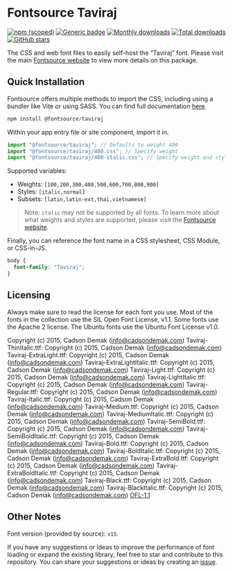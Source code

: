 # Fontsource Taviraj

[![npm (scoped)](https://img.shields.io/npm/v/@fontsource/taviraj?color=brightgreen)](https://www.npmjs.com/package/@fontsource/taviraj) [![Generic badge](https://img.shields.io/badge/fontsource-passing-brightgreen)](https://github.com/fontsource/fontsource) [![Monthly downloads](https://badgen.net/npm/dm/@fontsource/taviraj)](https://github.com/fontsource/fontsource) [![Total downloads](https://badgen.net/npm/dt/@fontsource/taviraj)](https://github.com/fontsource/fontsource) [![GitHub stars](https://img.shields.io/github/stars/fontsource/fontsource.svg?style=social&label=Star)](https://github.com/fontsource/fontsource/stargazers)

The CSS and web font files to easily self-host the “Taviraj” font. Please visit the main [Fontsource website](https://fontsource.org/fonts/taviraj) to view more details on this package.

## Quick Installation

Fontsource offers multiple methods to import the CSS, including using a bundler like Vite or using SASS. You can find full documentation [here](https://fontsource.org/docs/getting-started/introduction).

```javascript
npm install @fontsource/taviraj
```

Within your app entry file or site component, import it in.

```javascript
import "@fontsource/taviraj"; // Defaults to weight 400
import "@fontsource/taviraj/400.css"; // Specify weight
import "@fontsource/taviraj/400-italic.css"; // Specify weight and style
```

Supported variables:
- Weights: `[100,200,300,400,500,600,700,800,900]`
- Styles: `[italic,normal]`
- Subsets: `[latin,latin-ext,thai,vietnamese]`

> Note: `italic` may not be supported by all fonts. To learn more about what weights and styles are supported, please visit the [Fontsource website](https://fontsource.org/fonts/taviraj).

Finally, you can reference the font name in a CSS stylesheet, CSS Module, or CSS-in-JS.

```css
body {
  font-family: "Taviraj";
}
```

## Licensing
Always make sure to read the license for each font you use. Most of the fonts in the collection use the SIL Open Font License, v1.1. Some fonts use the Apache 2 license. The Ubuntu fonts use the Ubuntu Font License v1.0.

Copyright (c) 2015, Cadson Demak (info@cadsondemak.com) Taviraj-ThinItalic.ttf: Copyright (c) 2015, Cadson Demak (info@cadsondemak.com) Taviraj-ExtraLight.ttf: Copyright (c) 2015, Cadson Demak (info@cadsondemak.com) Taviraj-ExtraLightItalic.ttf: Copyright (c) 2015, Cadson Demak (info@cadsondemak.com) Taviraj-Light.ttf: Copyright (c) 2015, Cadson Demak (info@cadsondemak.com) Taviraj-LightItalic.ttf: Copyright (c) 2015, Cadson Demak (info@cadsondemak.com) Taviraj-Regular.ttf: Copyright (c) 2015, Cadson Demak (info@cadsondemak.com) Taviraj-Italic.ttf: Copyright (c) 2015, Cadson Demak (info@cadsondemak.com) Taviraj-Medium.ttf: Copyright (c) 2015, Cadson Demak (info@cadsondemak.com) Taviraj-MediumItalic.ttf: Copyright (c) 2015, Cadson Demak (info@cadsondemak.com) Taviraj-SemiBold.ttf: Copyright (c) 2015, Cadson Demak (info@cadsondemak.com) Taviraj-SemiBoldItalic.ttf: Copyright (c) 2015, Cadson Demak (info@cadsondemak.com) Taviraj-Bold.ttf: Copyright (c) 2015, Cadson Demak (info@cadsondemak.com) Taviraj-BoldItalic.ttf: Copyright (c) 2015, Cadson Demak (info@cadsondemak.com) Taviraj-ExtraBold.ttf: Copyright (c) 2015, Cadson Demak (info@cadsondemak.com) Taviraj-ExtraBoldItalic.ttf: Copyright (c) 2015, Cadson Demak (info@cadsondemak.com) Taviraj-Black.ttf: Copyright (c) 2015, Cadson Demak (info@cadsondemak.com) Taviraj-BlackItalic.ttf: Copyright (c) 2015, Cadson Demak (info@cadsondemak.com)
[OFL-1.1](https://openfontlicense.org)

## Other Notes
Font version (provided by source): `v15`.

If you have any suggestions or ideas to improve the performance of font loading or expand the existing library, feel free to star and contribute to this repository. You can share your suggestions or ideas by creating an [issue](https://github.com/fontsource/fontsource/issues).